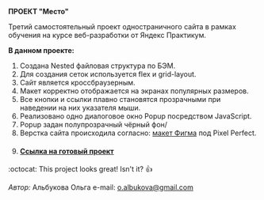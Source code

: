 **ПРОЕКТ "Место"**

Третий самостоятельный проект одностраничного сайта в рамках обучения на курсе веб-разработки от Яндекс Практикум.

**В данном проекте:**

1. Создана Nested файловая структура по БЭМ.
2. Для создания сеток используется flex и grid-layout.
3. Сайт является кроссбраузерным.
4. Макет корректно отображается на экранах популярных размеров.
5. Все кнопки и ссылки плавно становятся прозрачными при наведении на них указателя мыши.
6. Реализовано одно диалоговое окно Popup посредством JavaScript.
7. Popup задан полупрозрачный чёрный фон/
8. Верстка сайта происходила согласно: [макет Фигма](https://www.figma.com/file/StZjf8HnoeLdiXS7dYrLAh/JavaScript.-Sprint-4) под Pixel Perfect.
9. #### [Ссылка на готовый проект](https://oalbukova.github.io/mesto/)

:octocat: This project looks great! Isn't it? :+1:

_Автор:_
Альбукова Ольга
e-mail: o.albukova@gmail.com
